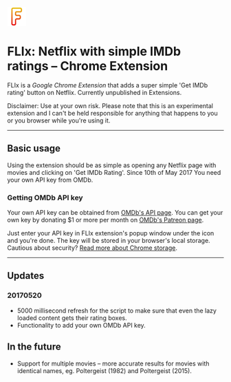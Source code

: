 <img src="flix.png" width="44" height="44">

# FLIx: Netflix with simple IMDb ratings – Chrome Extension

FLIx is a *Google Chrome Extension* that adds a super simple 'Get IMDb rating' button on Netflix. Currently unpublished in Extensions.

Disclaimer: Use at your own risk. Please note that this is an experimental extension and I can't be held responsible for anything that happens to you or you browser while you're using it.

---

## Basic usage

Using the extension should be as simple as opening any Netflix page with movies and clicking on 'Get IMDb Rating'. Since 10th of May 2017 You need your own API key from OMDb.

### Getting OMDb API key

Your own API key can be obtained from <a href="http://www.omdbapi.com/apikey.aspx">OMDb's API page</a>. You can get your own key by donating $1 or more per month on <a href="https://www.patreon.com/omdb/">OMDb's Patreon page</a>.

Just enter your API key in FLIx extension's popup window under the icon and you're done. The key will be stored in your browser's local storage. Cautious about security? <a href="https://developer.chrome.com/extensions/storage">Read more about Chrome storage</a>.

---

## Updates

### 20170520

* 5000 millisecond refresh for the script to make sure that even the lazy loaded content gets their rating boxes.
* Functionality to add your own OMDb API key.

## In the future

* Support for multiple movies – more accurate results for movies with identical names, eg. Poltergeist (1982) and Poltergeist (2015).